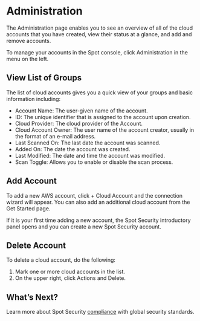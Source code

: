 # Administration

The Administration page enables you to see an overview of all of the cloud accounts that you have created, view their status at a glance, and add and remove accounts.

To manage your accounts in the Spot console, click Administration in the menu on the left.



## View List of Groups

The list of cloud accounts gives you a quick view of your groups and basic information including:
* Account Name: The user-given name of the account.
* ID: The unique identifier that is assigned to the account upon creation.
* Cloud Provider: The cloud provider of the Account.
* Cloud Account Owner: The user name of the account creator, usually in the format of an e-mail address.
* Last Scanned On: The last date the account was scanned.
* Added On: The date the account was created.
* Last Modified: The date and time the account was modified.
* Scan Toggle: Allows you to enable or disable the scan process.

## Add Account

To add a new AWS account, click + Cloud Account and the connection wizard will appear. You can also add an additional cloud account from the Get Started page.

If it is your first time adding a new account, the Spot Security introductory panel opens and you can create a new Spot Security account.

## Delete Account
To delete a cloud account, do the following:
1. Mark one or more cloud accounts in the list.
2. On the upper right, click Actions and Delete.

## What’s Next?
Learn more about Spot Security [compliance](spot-security/features/compliance) with global security standards.
